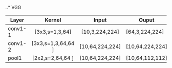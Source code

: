..* VGG

| Layer        | Kernel           | Input | Ouput |
| ------------- |:-------------:| :-----:|-------|
| conv1-1     | [3x3,s=1,3,64] | [10,3,224,224] | [64,3,224,224] |
| conv1-2     | [3x3,s=1,3,64,64 ] | [10,64,224,224] | [10,64,224,224] |
| pool1     | [2x2,s=2,64,64 ] | [10,64,224,224] | [10,64,112,112] |

